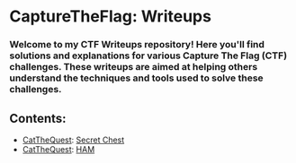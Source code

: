 # CaptureTheFlag: Writeups
### Welcome to my CTF Writeups repository! Here you'll find solutions and explanations for various Capture The Flag (CTF) challenges. These writeups are aimed at helping others understand the techniques and tools used to solve these challenges.

## Contents: 
- [CatTheQuest](https://github.com/xtasy94/CTFW/tree/main/CatTheQuest): [Secret Chest](https://github.com/xtasy94/CTFW/blob/main/CatTheQuest/Secret%20Chest/Secret_Chest.md)
- [CatTheQuest](https://github.com/xtasy94/CTFW/tree/main/CatTheQuest): [HAM](https://github.com/xtasy94/CTFW/blob/main/CatTheQuest/HAM/HAM.md)
